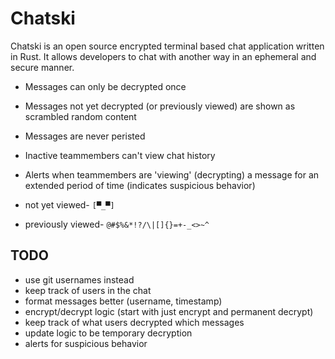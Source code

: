 # Chatski

Chatski is an open source encrypted terminal based chat application written in Rust. It allows developers
to chat with another way in an ephemeral and secure manner. 

* Messages can only be decrypted once
* Messages not yet decrypted (or previously viewed) are shown as scrambled random content
* Messages are never peristed
* Inactive teammembers can't view chat history
* Alerts when teammembers are 'viewing' (decrypting) a message for an extended period of time (indicates suspicious behavior)

* not yet viewed- ```[▀_▀]```
* previously viewed- ```@#$%&*!?/\|[]{}=+-_<>~^```

## TODO
* use git usernames instead
* keep track of users in the chat
* format messages better (username, timestamp)
* encrypt/decrypt logic (start with just encrypt and permanent decrypt)
* keep track of what users decrypted which messages
* update logic to be temporary decryption
* alerts for suspicious behavior


